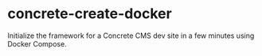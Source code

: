 # concrete-create-docker
Initialize the framework for a Concrete CMS dev site in a few minutes using Docker Compose.
